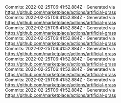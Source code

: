 Commits: 2022-02-25T06:41:52.884Z - Generated via https://github.com/marketplace/actions/artificial-grass
<br>
Commits: 2022-02-25T06:41:52.884Z - Generated via https://github.com/marketplace/actions/artificial-grass
<br>
Commits: 2022-02-25T06:41:52.884Z - Generated via https://github.com/marketplace/actions/artificial-grass
<br>
Commits: 2022-02-25T06:41:52.884Z - Generated via https://github.com/marketplace/actions/artificial-grass
<br>
Commits: 2022-02-25T06:41:52.884Z - Generated via https://github.com/marketplace/actions/artificial-grass
<br>
Commits: 2022-02-25T06:41:52.884Z - Generated via https://github.com/marketplace/actions/artificial-grass
<br>
Commits: 2022-02-25T06:41:52.884Z - Generated via https://github.com/marketplace/actions/artificial-grass
<br>
Commits: 2022-02-25T06:41:52.884Z - Generated via https://github.com/marketplace/actions/artificial-grass
<br>
Commits: 2022-02-25T06:41:52.884Z - Generated via https://github.com/marketplace/actions/artificial-grass
<br>

